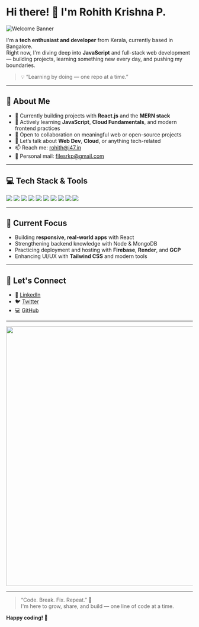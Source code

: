 # Hi there! 👋 I'm Rohith Krishna P.

![Welcome Banner](https://user-images.githubusercontent.com/18350557/176309783-0785949b-9127-417c-8b55-ab5a4333674e.gif)

I'm a **tech enthusiast and developer** from Kerala, currently based in Bangalore.  
Right now, I'm diving deep into **JavaScript** and full-stack web development — building projects, learning something new every day, and pushing my boundaries.

> 💡 “Learning by doing — one repo at a time.”

---

## 🧠 About Me

- 🔭 Currently building projects with **React.js** and the **MERN stack**
- 🌱 Actively learning **JavaScript**, **Cloud Fundamentals**, and modern frontend practices
- 👯 Open to collaboration on meaningful web or open-source projects
- 💬 Let’s talk about **Web Dev**, **Cloud**, or anything tech-related
- 📫 Reach me: [rohith@i47.in](mailto:rohith@i47.in)  
- 💌 Personal mail: [filesrkp@gmail.com](mailto:filesrkp@gmail.com)

---

## 💻 Tech Stack & Tools

<p align="left">
  <img src="https://img.shields.io/badge/JavaScript-F7DF1E?logo=javascript&logoColor=black" />
  <img src="https://img.shields.io/badge/React-61DAFB?logo=react&logoColor=black" />
  <img src="https://img.shields.io/badge/Node.js-339933?logo=node.js&logoColor=white" />
  <img src="https://img.shields.io/badge/Express.js-000000?logo=express&logoColor=white" />
  <img src="https://img.shields.io/badge/MongoDB-47A248?logo=mongodb&logoColor=white" />
  <img src="https://img.shields.io/badge/TailwindCSS-38B2AC?logo=tailwind-css&logoColor=white" />
  <img src="https://img.shields.io/badge/Firebase-FFCA28?logo=firebase&logoColor=black" />
  <img src="https://img.shields.io/badge/Docker-2496ED?logo=docker&logoColor=white" />
  <img src="https://img.shields.io/badge/GCP-4285F4?logo=google-cloud&logoColor=white" />
  <img src="https://img.shields.io/badge/GitHub-181717?logo=github&logoColor=white" />
</p>

---

## 🎯 Current Focus

- Building **responsive, real-world apps** with React
- Strengthening backend knowledge with Node & MongoDB
- Practicing deployment and hosting with **Firebase**, **Render**, and **GCP**
- Enhancing UI/UX with **Tailwind CSS** and modern tools

---

## 🤝 Let's Connect

- 💼 [LinkedIn](https://www.linkedin.com/in/rohith-krishna-p)
- 🐦 [Twitter](https://twitter.com/rohithkrishnap)
- 💻 [GitHub](https://github.com/rohithkrishna)

---

<img src="https://user-images.githubusercontent.com/74038190/213910845-af37a709-8995-40d6-be59-724526e3c3d7.gif" width="700" />

---

> “Code. Break. Fix. Repeat.” 🔁  
> I'm here to grow, share, and build — one line of code at a time.

**Happy coding! 🚀**

